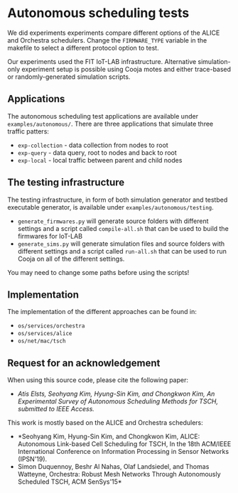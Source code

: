 # Autonomous scheduling tests

We did experiments experiments compare different options of the ALICE and Orchestra schedulers.
Change the `FIRMWARE_TYPE` variable in the makefile to select a different protocol option to test.

Our experiments used the FIT IoT-LAB infrastructure.
Alternative simulation-only experiment setup is possible using Cooja motes
and either trace-based or randomly-generated simulation scripts.

## Applications

The autonomous scheduling test applications are available under `examples/autonomous/`.
There are three applications that simulate three traffic patters:

* `exp-collection` - data collection from nodes to root
* `exp-query` - data query, root to nodes and back to root
* `exp-local` - local traffic between parent and child nodes

## The testing infrastructure

The testing infrastructure, in form of both simulation generator and testbed executable generator,
is available under `examples/autonomous/testing`.

* `generate_firmwares.py` will generate source folders with different settings and a script called
`compile-all.sh` that can be used to build the firmwares for IoT-LAB
* `generate_sims.py` will generate simulation files and source folders with different settings and
a script called `run-all.sh` that can be used to run Cooja on all of the different settings.

You may need to change some paths before using the scripts!

## Implementation

The implementation of the different approaches can be found in:

* `os/services/orchestra`
* `os/services/alice`
* `os/net/mac/tsch`

## Request for an acknowledgement

When using this source code, please cite the following paper:

* *Atis Elsts, Seohyang Kim, Hyung-Sin Kim, and Chongkwon Kim, An Experimental Survey of Autonomous Scheduling Methods for TSCH, submitted to IEEE Access.*

This work is mostly based on the ALICE and Orchestra schedulers:

* *Seohyang Kim, Hyung-Sin Kim, and Chongkwon Kim, ALICE: Autonomous Link-based Cell Scheduling for TSCH, In the 18th ACM/IEEE International Conference on Information Processing in Sensor Networks (IPSN'19).
* Simon Duquennoy, Beshr Al Nahas, Olaf Landsiedel, and Thomas Watteyne, Orchestra: Robust Mesh Networks Through Autonomously Scheduled TSCH, ACM SenSys'15*
